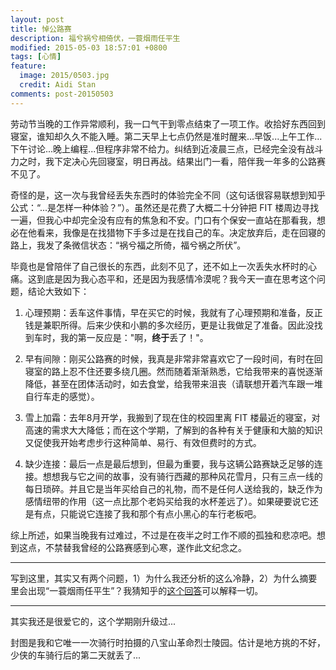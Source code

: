 ```yaml
---
layout: post
title: 悼公路赛
description: 福兮祸兮相倚伏，一蓑烟雨任平生
modified: 2015-05-03 18:57:01 +0800
tags: [心情]
feature:
  image: 2015/0503.jpg
  credit: Aidi Stan
comments: post-20150503
---
```


劳动节当晚的工作异常顺利，我一口气干到零点结束了一项工作。收拾好东西回到寝室，谁知却久久不能入睡。第二天早上七点仍然是准时醒来...早饭...上午工作...下午讨论...晚上编程...但程序非常不给力。纠结到近凌晨三点，已经完全没有战斗力之时，我下定决心先回寝室，明日再战。结果出门一看，陪伴我一年多的公路赛不见了。

奇怪的是，这一次与我曾经丢失东西时的体验完全不同（这句话很容易联想到知乎公式：“...是怎样一种体验？”）。虽然还是花费了大概二十分钟把 FIT 楼周边寻找一遍，但我心中却完全没有应有的焦急和不安。门口有个保安一直站在那看我，想必在他看来，我像是在找猎物下手多过是在找自己的车。决定放弃后，走在回寝的路上，我发了条微信状态：“祸兮福之所倚，福兮祸之所伏”。

毕竟也是曾陪伴了自己很长的东西，此刻不见了，还不如上一次丢失水杯时的心痛。这到底是因为我心态平和，还是因为我感情冷漠呢？我今天一直在思考这个问题，结论大致如下：

1. 心理预期：丢车这件事情，早在买它的时候，我就有了心理预期和准备，反正钱是兼职所得。后来少侠和小鹏的多次经历，更是让我做足了准备。因此没找到车时，我的第一反应是："啊，**终于**丢了！"。

2. 早有间隙：刚买公路赛的时候，我真是非常非常喜欢它了一段时间，有时在回寝室的路上忍不住还要多绕几圈。然而随着渐渐熟悉，它给我带来的喜悦逐渐降低，甚至在团体活动时，如去食堂，给我带来沮丧（请联想开着汽车跟一堆自行车走的感觉）。

3. 雪上加霜：去年8月开学，我搬到了现在住的校园里离 FIT 楼最近的寝室，对高速的需求大大降低；而在这个学期，了解到的各种有关于健康和大脑的知识又促使我开始考虑步行这种简单、易行、有效但费时的方式。

4. 缺少连接：最后一点是最后想到，但最为重要，我与这辆公路赛缺乏足够的连接。想想我与它之间的故事，没有骑行西藏的那种风花雪月，只有三点一线的每日琐碎。并且它是当年买给自己的礼物，而不是任何人送给我的，缺乏作为感情纽带的作用（这一点比那个老妈买给我的水杯差远了）。如果硬要说它还是有点，只能说它连接了我和那个有点小黑心的车行老板吧。

综上所述，如果当晚我有过难过，不过是在夜半之时工作不顺的孤独和悲凉吧。想到这点，不禁替我曾经的公路赛感到心寒，遂作此文纪念之。

---

写到这里，其实又有两个问题，1）为什么我还分析的这么冷静，2）为什么摘要里会出现“一蓑烟雨任平生”？我猜知乎的[这个回答](http://www.zhihu.com/question/26225856/answer/46125733)可以解释一切。

---

其实我还是很爱它的，这个学期刚升级过...

封图是我和它唯一一次骑行时拍摄的八宝山革命烈士陵园。估计是地方挑的不好，少侠的车骑行后的第二天就丢了...
